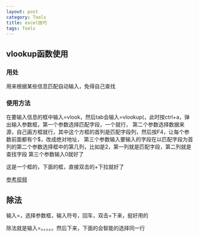 ```yaml
---
layout: post
category: Tools 
title: excel技巧
tags: Tools
---
```


## vlookup函数使用

### 用处
用来根据某些信息匹配自动输入，免得自己查找

### 使用方法
在要输入信息的框中输入=vlook，然后tab会输入=vlookup(，此时按ctrl+a，弹出输入参数框，第一个参数选择匹配字段，一个就行，
第二个参数选择数据来源，自己画方框就行，其中这个方框的首列是匹配字段列，然后按F4，让每个参数前面都有个$，改成绝对地址，
第三个参数输入要输入的字段在以匹配字段为首列的第二个参数选择框中的第几列，比如是2，第一列就是匹配字段，第二列就是查找字段
第三个参数输入0就好了

这是一个框的，下面的框，直接双击的+下拉就好了

[参考视频](http://haokan.baidu.com/v?pd=wisenatural&vid=8614654180070298635)

## 除法
输入=，选择参数框，输入符号，回车，双击+下来，挺好用的

除法就是输入=。。。。。然后下来，下面的会智能的选择同一行